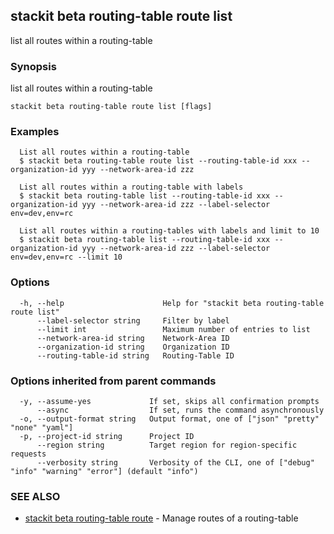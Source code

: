 ## stackit beta routing-table route list

list all routes within a routing-table

### Synopsis

list all routes within a routing-table

```
stackit beta routing-table route list [flags]
```

### Examples

```
  List all routes within a routing-table
  $ stackit beta routing-table route list --routing-table-id xxx --organization-id yyy --network-area-id zzz

  List all routes within a routing-table with labels
  $ stackit beta routing-table list --routing-table-id xxx --organization-id yyy --network-area-id zzz --label-selector env=dev,env=rc

  List all routes within a routing-tables with labels and limit to 10
  $ stackit beta routing-table list --routing-table-id xxx --organization-id yyy --network-area-id zzz --label-selector env=dev,env=rc --limit 10
```

### Options

```
  -h, --help                      Help for "stackit beta routing-table route list"
      --label-selector string     Filter by label
      --limit int                 Maximum number of entries to list
      --network-area-id string    Network-Area ID
      --organization-id string    Organization ID
      --routing-table-id string   Routing-Table ID
```

### Options inherited from parent commands

```
  -y, --assume-yes             If set, skips all confirmation prompts
      --async                  If set, runs the command asynchronously
  -o, --output-format string   Output format, one of ["json" "pretty" "none" "yaml"]
  -p, --project-id string      Project ID
      --region string          Target region for region-specific requests
      --verbosity string       Verbosity of the CLI, one of ["debug" "info" "warning" "error"] (default "info")
```

### SEE ALSO

* [stackit beta routing-table route](./stackit_beta_routing-table_route.md)	 - Manage routes of a routing-table

